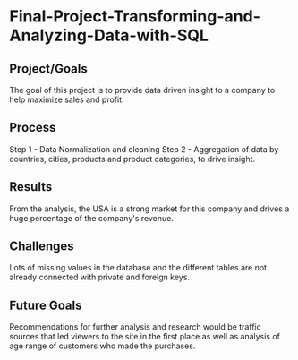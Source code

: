 # Final-Project-Transforming-and-Analyzing-Data-with-SQL

## Project/Goals
The goal of this project is to provide data driven insight to a company to help maximize sales and profit.

## Process
Step 1 - Data Normalization and cleaning
Step 2 - Aggregation of data by countries, cities, products and product categories, to drive insight.

## Results
From the analysis, the USA is a strong market for this company and drives a huge percentage of the company's revenue.

## Challenges 
Lots of missing values in the database and the different tables are not already connected with private and foreign keys.

## Future Goals
Recommendations for further analysis and research would be traffic sources that led viewers to the site in the first place as well as analysis of age range of customers who made the purchases.
